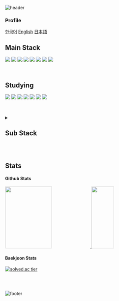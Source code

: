 ![header](https://capsule-render.vercel.app/api?type=waving&color=gradient&height=300&section=header&text=Chanho.Kim%20&fontSize=90&descAlign=50)

### Profile
[한국어]()
[English]()
[日本語]()


## Main Stack
<p align="left">
  <img src="https://img.shields.io/badge/TypeScript-007ACC?style=for-the-badge&logo=typescript&logoColor=white" />
  <img src="https://img.shields.io/badge/React-20232A?style=for-the-badge&logo=react&logoColor=61DAFB" />
  <img src="https://img.shields.io/badge/Next.js-000?logo=nextdotjs&logoColor=fff&style=for-the-badge" />
  <img src="https://img.shields.io/badge/Vue.js-35495E?style=for-the-badge&logo=vue.js&logoColor=4FC08D" />
  <img src="https://img.shields.io/badge/Java-ED8B00?style=for-the-badge&logo=openjdk&logoColor=white" />
  <img src="https://img.shields.io/badge/Spring-6DB33F?style=for-the-badge&logo=spring&logoColor=white" />
  <img src="https://img.shields.io/badge/MySQL-005C84?style=for-the-badge&logo=mysql&logoColor=white" />
  <img src="https://img.shields.io/badge/docker-%230db7ed.svg?style=for-the-badge&logo=docker&logoColor=white" />
</p>
<br />
  
## Studying
<p align="left">
  <img src="https://img.shields.io/badge/Kotlin-0095D5?&style=for-the-badge&logo=kotlin&logoColor=white" />
  <img src="https://img.shields.io/badge/MongoDB-4EA94B?style=for-the-badge&logo=mongodb&logoColor=white" />
  <img src="https://img.shields.io/badge/PostgreSQL-316192?style=for-the-badge&logo=postgresql&logoColor=white" />
  <img src="https://img.shields.io/badge/kubernetes-%23326ce5.svg?style=for-the-badge&logo=kubernetes&logoColor=white" />
  <img src="https://img.shields.io/badge/Realm-39477F?style=for-the-badge&logo=realm&logoColor=white" />
  <img src="https://img.shields.io/badge/Prometheus-E6522C?style=for-the-badge&logo=Prometheus&logoColor=white" />
  <img src="https://img.shields.io/badge/grafana-%23F46800.svg?style=for-the-badge&logo=grafana&logoColor=white" />
</p>

  <br />
  <br />
<details>
  <summary><h2>Sub Stack</h2></summary>
  
  <h4>Web</h4>
  <div>
    <img src="https://img.shields.io/badge/HTML5-E34F26?style=for-the-badge&logo=html5&logoColor=white" />
    <img src="https://img.shields.io/badge/CSS3-1572B6?style=for-the-badge&logo=css3&logoColor=white" />
    <img src="https://img.shields.io/badge/JavaScript-F7DF1E?style=for-the-badge&logo=JavaScript&logoColor=white" />
    <img src="https://img.shields.io/badge/Tailwind_CSS-38B2AC?style=for-the-badge&logo=tailwind-css&logoColor=white" />
    <img src="https://img.shields.io/badge/Markdown-000000?style=for-the-badge&logo=markdown&logoColor=white" />
  </div>
  
  <h4>Database</h4>
  <div>
    <img src="https://img.shields.io/badge/redis-%23DD0031.svg?&style=for-the-badge&logo=redis&logoColor=white" />
    <img src="https://img.shields.io/badge/Elastic_Search-005571?style=for-the-badge&logo=elasticsearch&logoColor=white" />
    
  </div>

  <h4>IDE</h4>
  <div>
    <img src="https://img.shields.io/badge/IntelliJ_IDEA-000000.svg?style=for-the-badge&logo=intellij-idea&logoColor=white" />
    <img src="https://img.shields.io/badge/Visual_Studio_Code-0078D4?style=for-the-badge&logo=visual%20studio%20code&logoColor=white" />
  </div>
  
  <h4>Tool</h4>
  <div>
    <img src="https://img.shields.io/badge/prettier-1A2C34?style=for-the-badge&logo=prettier&logoColor=F7BA3E" />
    <img src="https://img.shields.io/badge/Postman-FF6C37?style=for-the-badge&logo=postman&logoColor=white" />
    <img src="https://img.shields.io/badge/Slack-4A154B?style=for-the-badge&logo=slack&logoColor=white" />
    <img src="https://img.shields.io/badge/Jira-0052CC?style=for-the-badge&logo=Jira&logoColor=white" />
    <img src="https://img.shields.io/badge/confluence-%23172BF4.svg?style=for-the-badge&logo=confluence&logoColor=white" />
  </div>
</details>

<br />
<br />

## Stats
#### Github Stats
<a href="https://github.com/anuraghazra/github-readme-stats">
  <img src="https://github-readme-stats.vercel.app/api?username=ifNotErrorRun&hide=contribs&theme=vue" height="200px" width="55%" />
</a>
<a href="https://github.com/anuraghazra/github-readme-stats">
  <img src="https://github-readme-stats.vercel.app/api/top-langs/?username=ifNotErrorRun&layout=compact&theme=vue" height="200px" width="38%" />
</a>

#### Baekjoon Stats
[![solved.ac tier](http://mazassumnida.wtf/api/v2/generate_badge?boj=less3rpanda)](https://solved.ac/less3rpanda)

<br />
<br />

![footer](https://capsule-render.vercel.app/api?type=waving&color=gradient&height=150&section=footer)
